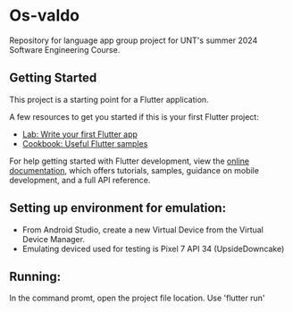 # Os-valdo
Repository for language app group project for UNT's summer 2024 Software Engineering Course.

## Getting Started

This project is a starting point for a Flutter application.

A few resources to get you started if this is your first Flutter project:

- [Lab: Write your first Flutter app](https://docs.flutter.dev/get-started/codelab)
- [Cookbook: Useful Flutter samples](https://docs.flutter.dev/cookbook)

For help getting started with Flutter development, view the
[online documentation](https://docs.flutter.dev/), which offers tutorials,
samples, guidance on mobile development, and a full API reference.

## Setting up environment for emulation:
- From Android Studio, create a new Virtual Device from the Virtual Device Manager.
- Emulating deviced used for testing is Pixel 7 API 34 (UpsideDowncake)
  
## Running:
In the command promt, open the project file location. Use 'flutter run'
